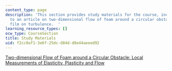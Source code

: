 ```yaml
---
content_type: page
description: 'This section provides study materials for the course, including a link
  to an article on two-dimensional flow of foam around a circular obstacle, and a
  film on turbulence.  '
learning_resource_types: []
ocw_type: CourseSection
title: Study Materials
uid: f2cc0af1-3e6f-25dc-d84d-d8e44aeeed92
---
```


[Two-dimensional Flow of Foam around a Circular Obstacle: Local Measurements of Elasticity, Plasticity and Flow](http://dx.doi.org/10.1017/S0022112007006830)